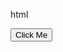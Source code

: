 html
<!DOCTYPE html>
<html lang="en">
<head>
  <meta charset="UTF-8">
  <meta name="viewport" content="width=device-width, initial-scale=1.0">
  <title>Execute Function on Button Click</title>
</head>
<body>
  <button id="executeButton">Click Me</button>

  <script>
    const HPP_API_URL = `${window.location.origin}/${BPSystem?.organization}/hostedPayments/1.0`;

    const getHppSecurityToken = async () => {
      const requestUrl = `${HPP_API_URL}/authenticate-session`;

      return fetch(requestUrl, {
        headers: { 'Content-Type': 'application/json', sessionid: BPSystem.sessionId },
        method: 'POST',
        body: JSON.stringify({
          sessionId: BPSystem.sessionId,
        }),
      })
        .then(response => response.json())
        .then(response => response?.accessToken?.content)
        .catch(() => undefined);
    };

    document.getElementById('executeButton').addEventListener('click', async function() {
      const securityToken = await getHppSecurityToken();
      const script = document.createElement('script');
      script.src = "https://cdn.aws.billingplatform.com/hosted-payments-ui@release/lib.js";
      document.body.append(script);
      script.onload = function () {
        HostedPayments.renderPaymentForm({
          /** Required parameters: */
          targetSelector: 'body',
          amount: 100,
          environmentId: '096602aa-a033-4dad-815d-754105dbf6fc',
          billingProfileId: '1ba91f19-61f9-1c28-e063-ee043c0a3abe',
          paymentGateways: ['Adyen_CC', 'Adyen_DD'],
          apiUrl: "https://sandbox.billingplatform.com/noonlight_dev/hostedPayments/1.0/",
          securityToken: securityToken,
          /** Additional parameters: */
          walletMode: true,
          allowEditPrice: true,
          fullName: 'John',
          state: 'CO'
        });
      };
    });
  </script>
</body>
</html>
